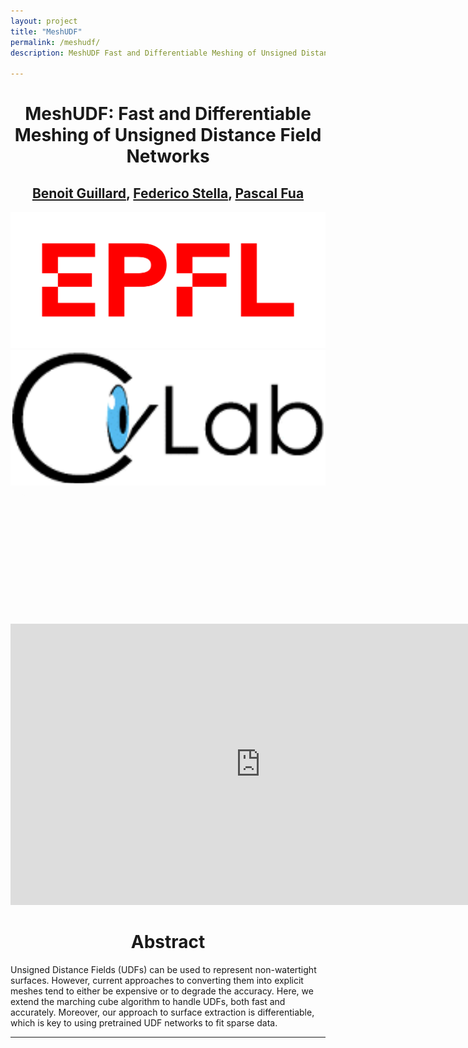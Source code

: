 ```yaml
---
layout: project
title: "MeshUDF"
permalink: /meshudf/
description: MeshUDF Fast and Differentiable Meshing of Unsigned Distance Field Networks

---
```

<h1 style="text-align: center;">MeshUDF: Fast and Differentiable Meshing of Unsigned Distance Field Networks</h1>

<h2 style="text-align: center;">
    <a class="page-link" href="https://bguillard.github.io/">Benoit Guillard</a>,
    <a class="page-link" href="https://scholar.google.com/citations?user=UxEI4sQAAAAJ&hl=en">Federico Stella</a>,
    <a class="page-link" href="https://people.epfl.ch/pascal.fua?lang=en">Pascal Fua</a>
</h2>


<div class="centered_div big">
    <div class="div_sidebyside"><img src="/projects/meshudf/images/epfl_logo.png"></div>
    <div class="div_sidebyside">
    	<a class="page-link" href="https://www.epfl.ch/labs/cvlab/">
    		<img src="/projects/meshudf/images/cvlab_logo.png"></a></div>
</div>

<div class="centered_div big" style="padding-bottom:20px;">
    <div class="div_rounded_corners"><a href="https://arxiv.org/abs/2111.14549" style="color: #fdfdfd;">
        <i class="ai ai-arxiv"></i> Paper
    </a></div>
    <div class="div_rounded_corners" ><p style="color: #fdfdfd;">
        <svg class="svg-icon"><use xlink:href="{{ 'assets/minima-social-icons.svg#github' | relative_url }}"></use></svg>
        <a href="https://github.com/cvlab-epfl/MeshUDF" style="color: #fdfdfd;">Code</a>
    </p></div>
</div>

<div class="centered_div big">
 <iframe width="800" height="450" src="https://www.youtube.com/embed/TVMwnazd9lQ" frameborder="0"></iframe> 
</div>


<div class="div_text">
	<h1 style="text-align: center;">Abstract</h1>
	Unsigned Distance Fields (UDFs) can be used to represent non-watertight surfaces. However, current approaches to converting them into explicit meshes tend to either be expensive or to degrade the accuracy. Here, we extend the marching cube algorithm to handle UDFs, both fast and accurately. Moreover, our approach to surface extraction is differentiable, which is key to using pretrained UDF networks to fit sparse data.
</div>


<hr class="hr_style">
